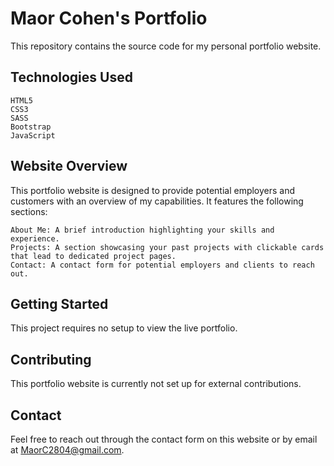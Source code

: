 #  Maor Cohen's Portfolio

This repository contains the source code for my personal portfolio website.

##  Technologies Used

    HTML5
    CSS3
    SASS
    Bootstrap
    JavaScript

##  Website Overview

This portfolio website is designed to provide potential employers and customers with an overview of my capabilities. It features the following sections:

    About Me: A brief introduction highlighting your skills and experience.
    Projects: A section showcasing your past projects with clickable cards that lead to dedicated project pages.
    Contact: A contact form for potential employers and clients to reach out.

##  Getting Started

This project requires no setup to view the live portfolio.

##  Contributing

This portfolio website is currently not set up for external contributions.

##  Contact

Feel free to reach out through the contact form on this website or by email at MaorC2804@gmail.com.
